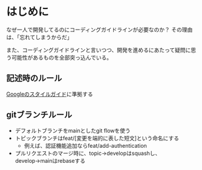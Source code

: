 # はじめに
なぜ一人で開発してるのにコーディングガイドラインが必要なのか？
その理由は、「忘れてしまうからだ」

また、コーディングガイドラインと言いつつ、開発を進めるにあたって疑問に思う可能性があるものを全部突っ込んでいる。

## 記述時のルール
[Googleのスタイルガイド](https://developer.android.com/kotlin/style-guide?hl=ja)に準拠する

## gitブランチルール
- デフォルトブランチをmainとしたgit flowを使う
- トピックブランチはfeat/[変更を端的に表した短文]という命名にする
  - 例えば、認証機能追加ならfeat/add-authentication
- プルリクエストのマージ時に、topic→developはsquashし、develop→mainはrebaseする


